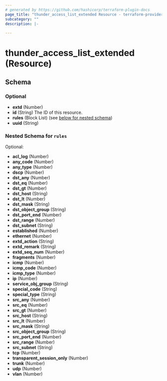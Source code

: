 ```yaml
---
# generated by https://github.com/hashicorp/terraform-plugin-docs
page_title: "thunder_access_list_extended Resource - terraform-provider-thunder"
subcategory: ""
description: |-
  
---
```


# thunder_access_list_extended (Resource)





<!-- schema generated by tfplugindocs -->
## Schema

### Optional

- **extd** (Number)
- **id** (String) The ID of this resource.
- **rules** (Block List) (see [below for nested schema](#nestedblock--rules))
- **uuid** (String)

<a id="nestedblock--rules"></a>
### Nested Schema for `rules`

Optional:

- **acl_log** (Number)
- **any_code** (Number)
- **any_type** (Number)
- **dscp** (Number)
- **dst_any** (Number)
- **dst_eq** (Number)
- **dst_gt** (Number)
- **dst_host** (String)
- **dst_lt** (Number)
- **dst_mask** (String)
- **dst_object_group** (String)
- **dst_port_end** (Number)
- **dst_range** (Number)
- **dst_subnet** (String)
- **established** (Number)
- **ethernet** (Number)
- **extd_action** (String)
- **extd_remark** (String)
- **extd_seq_num** (Number)
- **fragments** (Number)
- **icmp** (Number)
- **icmp_code** (Number)
- **icmp_type** (Number)
- **ip** (Number)
- **service_obj_group** (String)
- **special_code** (String)
- **special_type** (String)
- **src_any** (Number)
- **src_eq** (Number)
- **src_gt** (Number)
- **src_host** (String)
- **src_lt** (Number)
- **src_mask** (String)
- **src_object_group** (String)
- **src_port_end** (Number)
- **src_range** (Number)
- **src_subnet** (String)
- **tcp** (Number)
- **transparent_session_only** (Number)
- **trunk** (Number)
- **udp** (Number)
- **vlan** (Number)


